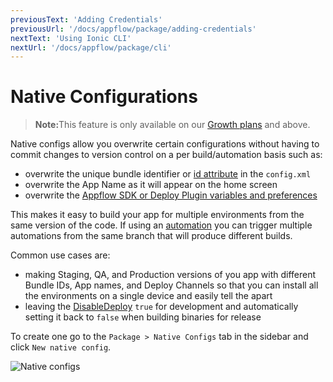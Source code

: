 ```yaml
---
previousText: 'Adding Credentials'
previousUrl: '/docs/appflow/package/adding-credentials'
nextText: 'Using Ionic CLI'
nextUrl: '/docs/appflow/package/cli'
---
```


# Native Configurations

<blockquote>
  <p><b>Note:</b>This feature is only available on our <a href="/pricing">Growth plans</a> and above.</p>
</blockquote>

Native configs allow you overwrite certain configurations without having to commit changes to version control on a per build/automation basis such as:

* overwrite the unique bundle identifier or [id attribute](https://cordova.apache.org/docs/en/latest/config_ref/#widget) in the `config.xml`
* overwrite the App Name as it will appear on the home screen
* overwrite the [Appflow SDK or Deploy Plugin variables and preferences](/docs/appflow/deploy/api#plugin-variables)

This makes it easy to build your app for multiple environments from the same version of the code. If using an [automation](/docs/appflow/automation/intro) you can trigger multiple automations from the same branch that will produce different builds.

Common use cases are:

* making Staging, QA, and Production versions of you app with different Bundle IDs, App names, and Deploy Channels so that you can install all the environments on a single device and easily tell the apart
* leaving the [DisableDeploy](/docs/appflow/deploy/api#disabledeploy) `true` for development and automatically setting it back to `false` when building binaries for release

To create one go to the `Package > Native Configs` tab in the sidebar and click `New native config`.

![Native configs](/docs/assets/img/appflow/ss-native-configs.png)